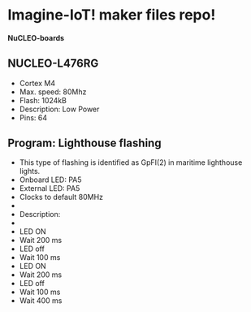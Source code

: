 Imagine-IoT! maker files repo!
=======================================

#### NuCLEO-boards

## NUCLEO-L476RG
* Cortex M4
* Max. speed: 80Mhz
* Flash: 1024kB
* Description: Low Power
* Pins: 64

## Program: Lighthouse flashing
* This type of flashing is identified as GpFI(2) in maritime lighthouse lights.
* Onboard LED: PA5
* External LED: PA5
* Clocks to default 80MHz
* 
* Description:
* 
* LED ON
* Wait 200 ms
* LED off
* Wait 100 ms
* LED ON
* Wait 200 ms
* LED off
* Wait 100 ms
* Wait 400 ms
